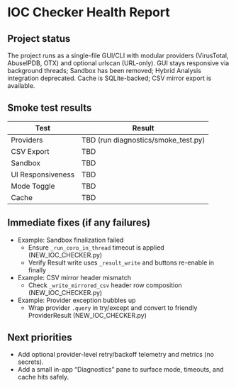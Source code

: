 # IOC Checker Health Report

## Project status
The project runs as a single-file GUI/CLI with modular providers (VirusTotal, AbuseIPDB, OTX) and optional urlscan (URL-only). GUI stays responsive via background threads; Sandbox has been removed; Hybrid Analysis integration deprecated. Cache is SQLite-backed; CSV mirror export is available.

## Smoke test results
| Test | Result |
|---|---|
| Providers | TBD (run diagnostics/smoke_test.py) |
| CSV Export | TBD |
| Sandbox | TBD |
| UI Responsiveness | TBD |
| Mode Toggle | TBD |
| Cache | TBD |

## Immediate fixes (if any failures)
- Example: Sandbox finalization failed
  - Ensure `_run_coro_in_thread` timeout is applied (NEW_IOC_CHECKER.py)
  - Verify Result write uses `_result_write` and buttons re-enable in finally
- Example: CSV mirror header mismatch
  - Check `_write_mirrored_csv` header row composition (NEW_IOC_CHECKER.py)
- Example: Provider exception bubbles up
  - Wrap provider `.query` in try/except and convert to friendly ProviderResult (NEW_IOC_CHECKER.py)

## Next priorities
- Add optional provider-level retry/backoff telemetry and metrics (no secrets).
- Add a small in-app “Diagnostics” pane to surface mode, timeouts, and cache hits safely.

